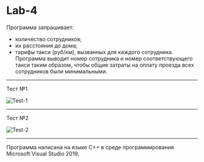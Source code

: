 # Lab-4
Программа запрашивает:
- количество сотрудников;
- их расстояния до дома;
- тарифы такси (руб/км), вызванных для каждого сотрудника.
Программа выводит номер сотрудника и номер соответствующего такси таким образом, чтобы общие затраты на оплату проезда всех сотрудников были минимальными.
_______
Тест №1

![Test-1](https://user-images.githubusercontent.com/73394587/137596156-15c9fdcd-2cf1-44cf-9877-45b843ef93ee.png)
_______
Тест №2

![Test-2](https://user-images.githubusercontent.com/73394587/137596158-d1b1ed65-beff-42df-9b56-9e3c8d434b74.png)
_______
Программа написана на языке C++ в среде программирования Microsoft Visual Studio 2019.

